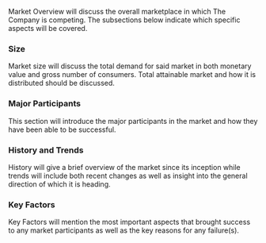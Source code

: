 Market Overview will discuss the overall marketplace in which The Company is competing. The subsections below indicate which specific aspects will be covered.

### Size
Market size will discuss the total demand for said market in both monetary value and gross number of consumers. Total attainable market and how it is distributed should be discussed.

### Major Participants
This section will introduce the major participants in the market and how they have been able to be successful.

### History and Trends
History will give a brief overview of the market since its inception while trends will include both recent changes as well as insight into the general direction of which it is heading.

### Key Factors
Key Factors will mention the most important aspects that brought success to any market participants as well as the key reasons for any failure(s).
